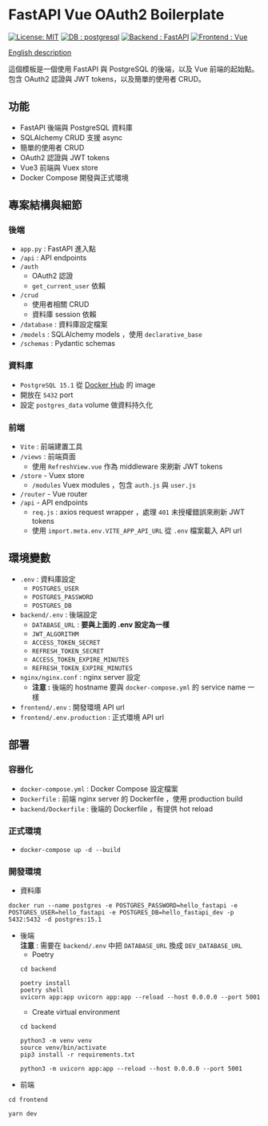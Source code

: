 # FastAPI Vue OAuth2 Boilerplate
[![License: MIT](https://img.shields.io/badge/License-MIT-yellow.svg)](https://opensource.org/licenses/MIT)
[![DB : postgresql](https://img.shields.io/badge/DB-postgresql-blue.svg)](https://www.postgresql.org/)
[![Backend : FastAPI](https://img.shields.io/badge/Backend-FastAPI-blue.svg)](https://fastapi.tiangolo.com/)
[![Frontend : Vue](https://img.shields.io/badge/Frontend-Vue-green.svg)](https://v3.vuejs.org/)

[English description](https://github.com/jason810496/FastAPI-Vue-OAuth2/blob/main/README.md)

這個模板是一個使用 FastAPI 與 PostgreSQL 的後端，以及 Vue 前端的起始點。包含 OAuth2 認證與 JWT tokens，以及簡單的使用者 CRUD。


## 功能
- FastAPI 後端與 PostgreSQL 資料庫
- SQLAlchemy CRUD 支援 async
- 簡單的使用者 CRUD
- OAuth2 認證與 JWT tokens
- Vue3 前端與 Vuex store
- Docker Compose 開發與正式環境


## 專案結構與細節
### 後端
- `app.py` : FastAPI 進入點
- `/api` : API endpoints
- `/auth`
    - OAuth2 認證 
    - `get_current_user` 依賴
- `/crud`
    - 使用者相關 CRUD 
    - 資料庫 session 依賴
- `/database` : 資料庫設定檔案
- `/models` : SQLAlchemy models ，使用 `declarative_base`
- `/schemas` : Pydantic schemas

### 資料庫
- `PostgreSQL 15.1` 從 [Docker Hub](https://hub.docker.com/_/postgres) 的 image
- 開放在 `5432` port
- 設定 `postgres_data` volume 做資料持久化

### 前端
- `Vite` : 前端建置工具
-  `/views` : 前端頁面
    - 使用 `RefreshView.vue` 作為 middleware 來刷新 JWT tokens
-  `/store` - Vuex store
    - `/modules` Vuex modules ，包含 `auth.js` 與 `user.js`
-  `/router` - Vue router
- `/api` - API endpoints
    - `req.js` : axios request wrapper ，處理 `401` 未授權錯誤來刷新 JWT tokens
    - 使用 `import.meta.env.VITE_APP_API_URL` 從 `.env` 檔案載入 API url

## 環境變數
- `.env` : 資料庫設定
    - `POSTGRES_USER`
    - `POSTGRES_PASSWORD`
    - `POSTGRES_DB`
- `backend/.env` : 後端設定
    - `DATABASE_URL` : **要與上面的 .env 設定為一樣**
    - `JWT_ALGORITHM`
    - `ACCESS_TOKEN_SECRET`
    - `REFRESH_TOKEN_SECRET`
    - `ACCESS_TOKEN_EXPIRE_MINUTES`
    - `REFRESH_TOKEN_EXPIRE_MINUTES`
- `nginx/nginx.conf` : nginx server 設定
    - **注意 :** 後端的 hostname 要與 `docker-compose.yml` 的 service name 一樣
- `frontend/.env` : 開發環境 API url
- `frontend/.env.production` : 正式環境 API url

## 部署

### 容器化
- `docker-compose.yml` : Docker Compose 設定檔案
- `Dockerfile` : 前端 nginx server 的 Dockerfile ，使用 production build
- `backend/Dockerfile` : 後端的 Dockerfile ，有提供 hot reload

### 正式環境
- `docker-compose up -d --build`

### 開發環境
- 資料庫
```
docker run --name postgres -e POSTGRES_PASSWORD=hello_fastapi -e POSTGRES_USER=hello_fastapi -e POSTGRES_DB=hello_fastapi_dev -p 5432:5432 -d postgres:15.1
```
- 後端
    <br>
    **注意** : 需要在 `backend/.env` 中把 `DATABASE_URL` 換成 `DEV_DATABASE_URL` 
    - Poetry
    ```
    cd backend

    poetry install
    poetry shell
    uvicorn app:app uvicorn app:app --reload --host 0.0.0.0 --port 5001
    ```
    - Create virtual environment
    ```
    cd backend

    python3 -m venv venv
    source venv/bin/activate
    pip3 install -r requirements.txt

    python3 -m uvicorn app:app --reload --host 0.0.0.0 --port 5001
    ```
- 前端
```
cd frontend

yarn dev
```